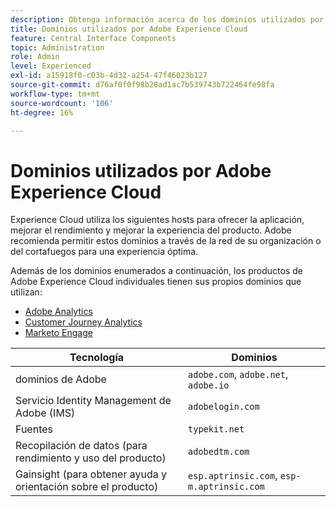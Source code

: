 ```yaml
---
description: Obtenga información acerca de los dominios utilizados por Experience Cloud.
title: Dominios utilizados por Adobe Experience Cloud
feature: Central Interface Components
topic: Administration
role: Admin
level: Experienced
exl-id: a15918f0-c03b-4d32-a254-47f46023b127
source-git-commit: d76af0f0f98b28ad1ac7b539743b722464fe98fa
workflow-type: tm+mt
source-wordcount: '106'
ht-degree: 16%

---
```


# Dominios utilizados por Adobe Experience Cloud

Experience Cloud utiliza los siguientes hosts para ofrecer la aplicación, mejorar el rendimiento y mejorar la experiencia del producto. Adobe recomienda permitir estos dominios a través de la red de su organización o del cortafuegos para una experiencia óptima.

Además de los dominios enumerados a continuación, los productos de Adobe Experience Cloud individuales tienen sus propios dominios que utilizan:

* [Adobe Analytics](https://experienceleague.adobe.com/en/docs/analytics/technotes/domains)
* [Customer Journey Analytics](https://experienceleague.adobe.com/en/docs/analytics-platform/using/technotes/domains)
* [Marketo Engage](https://experienceleague.adobe.com/en/docs/marketo/using/getting-started/initial-setup/configure-protocols-for-marketo)

| Tecnología | Dominios |
| --- | --- |
| dominios de Adobe | `adobe.com`, `adobe.net`, `adobe.io` |
| Servicio Identity Management de Adobe (IMS) | `adobelogin.com` |
| Fuentes | `typekit.net` |
| Recopilación de datos (para rendimiento y uso del producto) | `adobedtm.com` |
| Gainsight (para obtener ayuda y orientación sobre el producto) | `esp.aptrinsic.com`, `esp-m.aptrinsic.com` |
